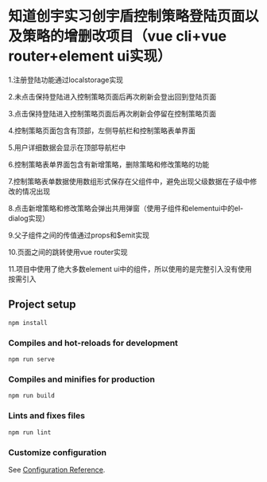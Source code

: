 # 知道创宇实习创宇盾控制策略登陆页面以及策略的增删改项目（vue cli+vue router+element ui实现）

1.注册登陆功能通过localstorage实现

2.未点击保持登陆进入控制策略页面后再次刷新会登出回到登陆页面

3.点击保持登陆进入控制策略页面后再次刷新会停留在控制策略页面

4.控制策略页面包含有顶部，左侧导航栏和控制策略表单界面

5.用户详细数据会显示在顶部导航栏中

6.控制策略表单界面包含有新增策略，删除策略和修改策略的功能

7.控制策略表单数据使用数组形式保存在父组件中，避免出现父级数据在子级中修改的情况出现

8.点击新增策略和修改策略会弹出共用弹窗（使用子组件和elementui中的el-dialog实现）

9.父子组件之间的传值通过props和$emit实现

10.页面之间的跳转使用vue router实现

11.项目中使用了绝大多数element ui中的组件，所以使用的是完整引入没有使用按需引入

## Project setup
```
npm install
```

### Compiles and hot-reloads for development
```
npm run serve
```

### Compiles and minifies for production
```
npm run build
```

### Lints and fixes files
```
npm run lint
```

### Customize configuration
See [Configuration Reference](https://cli.vuejs.org/config/).
